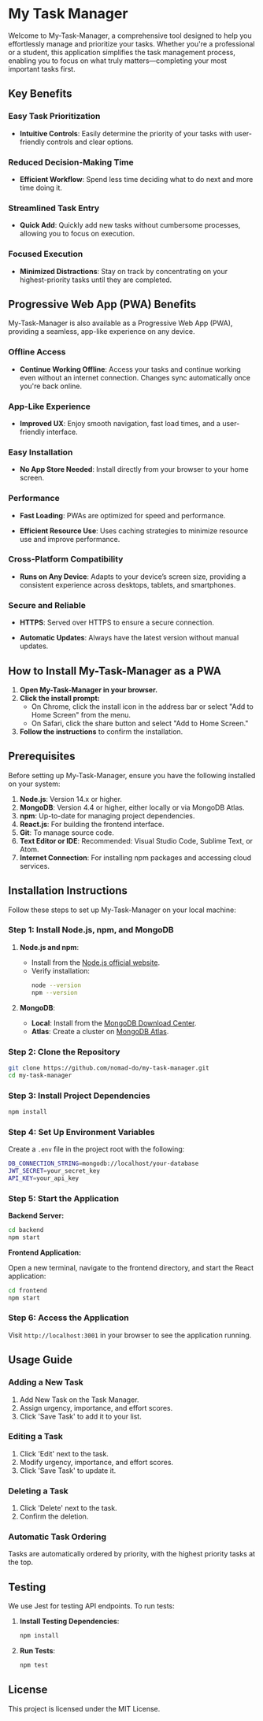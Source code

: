 # My Task Manager

Welcome to My-Task-Manager, a comprehensive tool designed to help you effortlessly manage and prioritize your tasks. Whether you're a professional or a student, this application simplifies the task management process, enabling you to focus on what truly matters—completing your most important tasks first.

## Key Benefits

### Easy Task Prioritization
- **Intuitive Controls**: Easily determine the priority of your tasks with user-friendly controls and clear options.

### Reduced Decision-Making Time
- **Efficient Workflow**: Spend less time deciding what to do next and more time doing it.

### Streamlined Task Entry
- **Quick Add**: Quickly add new tasks without cumbersome processes, allowing you to focus on execution.

### Focused Execution
- **Minimized Distractions**: Stay on track by concentrating on your highest-priority tasks until they are completed.

## Progressive Web App (PWA) Benefits

My-Task-Manager is also available as a Progressive Web App (PWA), providing a seamless, app-like experience on any device.

### Offline Access
- **Continue Working Offline**: Access your tasks and continue working even without an internet connection. Changes sync automatically once you're back online.

### App-Like Experience
- **Improved UX**: Enjoy smooth navigation, fast load times, and a user-friendly interface.

### Easy Installation
- **No App Store Needed**: Install directly from your browser to your home screen.

### Performance
- **Fast Loading**: PWAs are optimized for speed and performance.
  
- **Efficient Resource Use**: Uses caching strategies to minimize resource use and improve performance.

### Cross-Platform Compatibility
- **Runs on Any Device**: Adapts to your device’s screen size, providing a consistent experience across desktops, tablets, and smartphones.

### Secure and Reliable
- **HTTPS**: Served over HTTPS to ensure a secure connection.
  
- **Automatic Updates**: Always have the latest version without manual updates.

## How to Install My-Task-Manager as a PWA

1. **Open My-Task-Manager in your browser.**
2. **Click the install prompt:**
   - On Chrome, click the install icon in the address bar or select "Add to Home Screen" from the menu.
   - On Safari, click the share button and select "Add to Home Screen."
3. **Follow the instructions** to confirm the installation.

## Prerequisites

Before setting up My-Task-Manager, ensure you have the following installed on your system:

1. **Node.js**: Version 14.x or higher.
2. **MongoDB**: Version 4.4 or higher, either locally or via MongoDB Atlas.
3. **npm**: Up-to-date for managing project dependencies.
4. **React.js**: For building the frontend interface.
5. **Git**: To manage source code.
6. **Text Editor or IDE**: Recommended: Visual Studio Code, Sublime Text, or Atom.
7. **Internet Connection**: For installing npm packages and accessing cloud services.

## Installation Instructions

Follow these steps to set up My-Task-Manager on your local machine:

### Step 1: Install Node.js, npm, and MongoDB

1. **Node.js and npm**:
   - Install from the [Node.js official website](https://nodejs.org/).
   - Verify installation:
     ```bash
     node --version
     npm --version
     ```

2. **MongoDB**:
   - **Local**: Install from the [MongoDB Download Center](https://www.mongodb.com/try/download/community).
   - **Atlas**: Create a cluster on [MongoDB Atlas](https://www.mongodb.com/cloud/atlas).

### Step 2: Clone the Repository

```bash
git clone https://github.com/nomad-do/my-task-manager.git
cd my-task-manager
```

### Step 3: Install Project Dependencies

```bash
npm install
```

### Step 4: Set Up Environment Variables

Create a `.env` file in the project root with the following:

```bash
DB_CONNECTION_STRING=mongodb://localhost/your-database
JWT_SECRET=your_secret_key
API_KEY=your_api_key
```

### Step 5: Start the Application

**Backend Server:**

```bash
cd backend
npm start
```

**Frontend Application:**

Open a new terminal, navigate to the frontend directory, and start the React application:

```bash
cd frontend
npm start
```

### Step 6: Access the Application

Visit `http://localhost:3001` in your browser to see the application running.

## Usage Guide

### Adding a New Task

1. Add New Task on the Task Manager.
2. Assign urgency, importance, and effort scores.
3. Click 'Save Task' to add it to your list.

### Editing a Task

1. Click 'Edit' next to the task.
2. Modify urgency, importance, and effort scores.
3. Click 'Save Task' to update it.

### Deleting a Task

1. Click 'Delete' next to the task.
2. Confirm the deletion.

### Automatic Task Ordering

Tasks are automatically ordered by priority, with the highest priority tasks at the top.

## Testing

We use Jest for testing API endpoints. To run tests:

1. **Install Testing Dependencies**:

    ```bash
    npm install
    ```

2. **Run Tests**:

    ```bash
    npm test
    ```

## License

This project is licensed under the MIT License.

